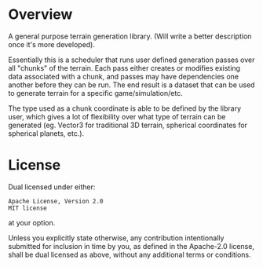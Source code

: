 # Overview

A general purpose terrain generation library. (Will write a better description once it's more developed).

Essentially this is a scheduler that runs user defined generation passes over all "chunks" of the terrain. Each pass either creates or modifies existing data associated with a chunk, and passes may have dependencies one another before they can be run. The end result is a dataset that can be used to generate terrain for a specific game/simulation/etc.

The type used as a chunk coordinate is able to be defined by the library user, which gives a lot of flexibility over what type of terrain can be generated (eg. Vector3 for traditional 3D terrain, spherical coordinates for spherical planets, etc.).

# License

Dual licensed under either:

    Apache License, Version 2.0
    MIT license

at your option.

Unless you explicitly state otherwise, any contribution intentionally submitted for inclusion in time by you, as defined in the Apache-2.0 license, shall be dual licensed as above, without any additional terms or conditions.
